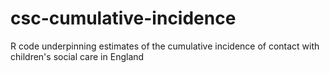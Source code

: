 # csc-cumulative-incidence
R code underpinning estimates of the cumulative incidence of contact with children's social care in England
